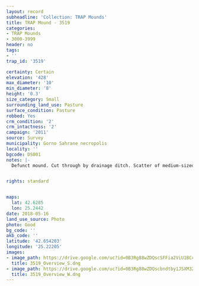```yaml
---
layout: record
subheadline: 'Collection: TRAP Mounds'
title: TRAP Mound - 3519
categories:
- TRAP Mounds
- 3000-3999
header: no
tags:
- ''
trap_id: '3519'

certainty: Certain
elevation: '428'
max_diameter: '10'
min_diameter: '8'
height: '0.3'
size_category: Small
surrounding_land_use: Pasture
surface_condition: Pasture
robbed: Yes
crm_condition: '2'
crm_intactness: '2'
campaign: '2011'
source: Survey
municipality: Gorno Sahrane necropolis
locality: ''
bgcode: DS001
notes: |-
  Defunct mound. Cut through by drainage ditch. Scatter of medium-sized rocks.


rights: standard


maps:
  lat: 42.6285
  lon: 25.2442
date: 2018-05-16
land_use_source: Photo
photo: Good
bg_code: ''
akb_code: ''
latitude: '42.654203'
longitude: '25.22205'
images:
- image_path: https://drive.google.com/uc?id=0B3Rg88wZDQscSFFia2ViU1BCcjA
  title: 3519_Overview_S.dng
- image_path: https://drive.google.com/uc?id=0B3Rg88wZDQscbndtby1JSXM3Zkk
  title: 3519_Overview_W.dng
---
```


